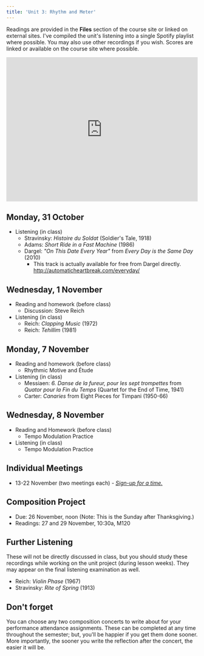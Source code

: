 ```yaml
---
title: 'Unit 3: Rhythm and Meter'
---
```


Readings are provided in the **Files** section of the course site or linked on external sites. I've compiled the unit's listening into a single Spotify playlist where possible. You may also use other recordings if you wish. Scores are linked or available on the course site where possible.

<iframe src="https://embed.spotify.com/?uri=spotify%3Auser%3Adavemacdo%3Aplaylist%3A7L10f7ZNrXZ5D3OVa3LeoO" width="100%" height="380" frameborder="0" allowtransparency="true"></iframe>

## Monday, 31 October

- Listening (in class)
	- Stravinsky: _Histoire du Soldat_ (Soldier's Tale, 1918)
	- Adams: _Short Ride in a Fast Machine_ (1986)
	- Dargel: _"On This Date Every Year"_ from _Every Day is the Same Day_ (2010)
		- This track is actually available for free from Dargel directly. <http://automaticheartbreak.com/everyday/>

## Wednesday, 1 November

- Reading and homework (before class)
	- Discussion: Steve Reich
- Listening (in class)
	- Reich: _Clapping Music_ (1972)
	- Reich: _Tehillim_ (1981)

## Monday, 7 November

- Reading and homework (before class)
	- Rhythmic Motive and Étude
- Listening (in class)
	- Messiaen: _6. Danse de la fureur, pour les sept trompettes_ from _Quator pour la Fin du Temps_ (Quartet for the End of Time, 1941)
	- Carter: _Canaries_ from Eight Pieces for Timpani (1950-66)

## Wednesday, 8 November

- Reading and Homework (before class)
	- Tempo Modulation Practice
- Listening (in class)
	- Tempo Modulation Practice

## Individual Meetings

- 13-22 November (two meetings each) - [_Sign-up for a time._](https://docs.google.com/spreadsheets/d/1Ohk-XvRVvRrRHg3kG4NTq7tJlmFybY30iohmCZM6gik/edit?usp=sharing)

## Composition Project

- Due: 26 November, noon (Note: This is the Sunday after Thanksgiving.)
- Readings: 27 and 29 November, 10:30a, M120

## Further Listening

These will not be directly discussed in class, but you should study these recordings while working on the unit project (during lesson weeks). They may appear on the final listening examination as well.

- Reich: _Violin Phase_ (1967)
- Stravinsky: _Rite of Spring_ (1913)

## Don't forget

You can choose any two composition concerts to write about for your performance attendance assignments. These can be completed at any time throughout the semester; but, you'll be happier if you get them done sooner. More importantly, the sooner you write the reflection after the concert, the easier it will be.
